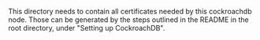 This directory needs to contain all certificates needed by this cockroachdb node. Those can be generated by the steps
outlined in the README in the root directory, under "Setting up CockroachDB".

